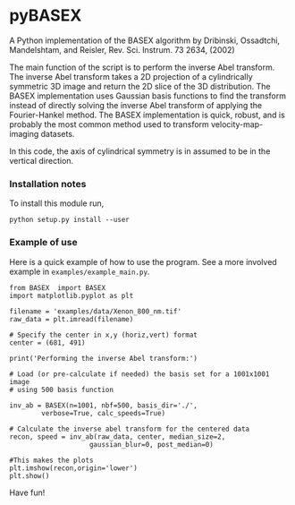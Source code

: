 # pyBASEX
A Python implementation of the BASEX algorithm by Dribinski, Ossadtchi, Mandelshtam, and Reisler, Rev. Sci. Instrum. 73 2634, (2002)

The main function of the script is to perform the inverse Abel transform. The inverse Abel transform takes a 2D projection of a cylindrically symmetric 3D image and return the 2D slice of the 3D distribution. The BASEX implementation uses Gaussian basis functions to find the transform instead of directly solving the inverse Abel transform of applying the Fourier-Hankel method. The BASEX implementation is quick, robust, and is probably the most common method used to transform velocity-map-imaging datasets.

In this code, the axis of cylindrical symmetry is in assumed to be in the vertical direction. 

### Installation notes

To install this module run,

    python setup.py install --user


### Example of use

Here is a quick example of how to use the program. See a more involved example in `examples/example_main.py`.


    from BASEX  import BASEX
    import matplotlib.pyplot as plt
	
    filename = 'examples/data/Xenon_800_nm.tif'
    raw_data = plt.imread(filename)
    
    # Specify the center in x,y (horiz,vert) format
    center = (681, 491)

    print('Performing the inverse Abel transform:')

    # Load (or pre-calculate if needed) the basis set for a 1001x1001 image
    # using 500 basis function

    inv_ab = BASEX(n=1001, nbf=500, basis_dir='./',
            verbose=True, calc_speeds=True)

    # Calculate the inverse abel transform for the centered data
    recon, speed = inv_ab(raw_data, center, median_size=2,
                        gaussian_blur=0, post_median=0)

    #This makes the plots
    plt.imshow(recon,origin='lower')
    plt.show()

Have fun!
